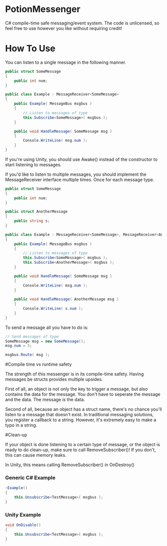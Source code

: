 # PotionMessenger
C# compile-time safe messaging/event system. 
The code is unlicensed, so feel free to use however you like without requiring credit!

# How To Use

You can listen to a single message in the following manner.
```C#
public struct SomeMessage
{
    public int num;
}

public class Example : MessageReceiver<SomeMessage>
{
    public Example( MessageBus msgbus )
    {
        // Listen to messages of type
        this.Subscribe<SomeMessage>( msgbus );
    }

    public void HandleMessage( SomeMessage msg )
    {
        Console.WriteLine( msg.num );
    }
}
```

If you're using Unity, you should use Awake() instead of the constructor to start listening to messages.

If you'd like to listen to multiple messages, you should implement the MessageReceiver interface multiple times. Once for each message type. 

```C#
public struct SomeMessage
{
    public int num;
}

public struct AnotherMessage
{
    public string s;
}

public class Example : MessageReceiver<SomeMessage>, MessageReceiver<AnotherMessage>
{
    public Example( MessageBus msgbus )
    {
        // Listen to messages of type
        this.Subscribe<SomeMessage>( msgbus );
        this.Subscribe<AnotherMessage>( msgbus );
    }

    public void HandleMessage( SomeMessage msg )
    {
        Console.WriteLine( msg.num );
    }
  
    public void HandleMessage( AnotherMessage msg )
    {
        Console.WriteLine( s.num );
    }
}
```

To send a message all you have to do is:

```C#
// Send messages of type
SomeMessage msg = new SomeMessage();
msg.num = 5;

msgbus.Route( msg );
```

#Compile time vs runtime safety

The strength of this messenger is in its compile-time safety. Having messages be structs provides multiple upsides.

First of all, an object is not only the key to trigger a message, but also contains the data for the message. You don't have to seperate the message and the data. The message *is* the data.

Second of all, because an object has a struct name, there's no chance you'll listen to a message that doesn't exist. In traditional messaging solutions, you register a callback to a string. However, it's extremely easy to make a typo in a string.

#Clean-up

If your object is done listening to a certain type of message, or the object is ready to do clean-up, make sure to call RemoveSubscriber()! If you don't, this can cause memory leaks.

In Unity, this means calling RemoveSubscriber() in OnDestroy()

### Generic C# Example

``` C#
~Example()
{
    this.Unsubscribe<TestMessage>( msgbus );
}
```

### Unity Example

``` C#
void OnDisable()
{
    this.Unsubscribe<TestMessage>( msgbus );
}
```
